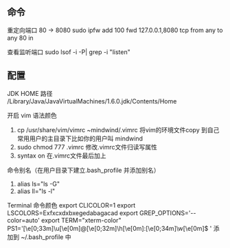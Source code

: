 ## 命令
重定向端口 80 -> 8080
sudo ipfw add 100 fwd 127.0.0.1,8080 tcp from any to any 80 in

查看监听端口
sudo lsof -i -P| grep -i "listen"


## 配置
JDK HOME 路径
/Library/Java/JavaVirtualMachines/1.6.0.jdk/Contents/Home

开启 vim 语法颜色
  1. cp /usr/share/vim/vimrc ~mindwind/.vimrc
     将vim的环境文件copy 到自己常用用户的主目录下比如你的用户叫 mindwind
  2. sudo chmod 777 .vimrc
     修改.vimrc文件归读写属性
  3. syntax on
     在.vimrc文件最后加上

命令别名（在用户目录下建立.bash_profile 并添加别名）
  1. alias ls="ls -G"
  2. alias ll="ls -l"

Terminal 命令颜色
export CLICOLOR=1
export LSCOLORS=Exfxcxdxbxegedabagacad
export GREP_OPTIONS='--color=auto'
export TERM="xterm-color"
PS1='\[\e[0;33m\]\u\[\e[0m\]@\[\e[0;32m\]\h\[\e[0m\]:\[\e[0;34m\]\w\[\e[0m\]\$ '
添加到 ~/.bash_profile 中
